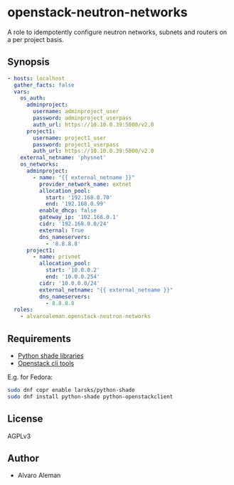 # openstack-neutron-networks

A role to idempotently configure neutron networks, subnets and routers on
a per project basis.

## Synopsis

```yaml
- hosts: localhost
  gather_facts: false
  vars:
    os_auth:
      adminproject:
        username: adminproject_user
        password: adminproject_userpass
        auth_url: https://10.10.0.39:5000/v2.0
      project1:
        username: project1_user
        password: project1_userpass
        auth_url: https://10.10.0.39:5000/v2.0
    external_netname: 'physnet'
    os_networks:
      adminproject:
        - name: "{{ external_netname }}"
          provider_network_name: extnet
          allocation_pool:
            start: '192.168.0.70'
            end: '192.168.0.99'
          enable_dhcp: false
          gateway_ip: '102.168.0.1'
          cidr: '192.168.0.0/24'
          external: True
          dns_nameservers:
            - '8.8.8.8'
      project1:
        - name: privnet
          allocation_pool:
            start: '10.0.0.2'
            end: '10.0.0.254'
          cidr: '10.0.0.0/24'
          external_netname: "{{ external_netname }}"
          dns_nameservers:
            - 8.8.8.8
  roles:
    - alvaroaleman.openstack-neutron-networks
```

## Requirements

* [Python shade libraries](https://github.com/openstack-infra/shade/tree/master/shade)
* [Openstack cli tools](http://docs.openstack.org/cli-reference/common/cli_install_openstack_command_line_clients.html)

E.g. for Fedora:

```bash
sudo dnf copr enable larsks/python-shade
sudo dnf install python-shade python-openstackclient
```

## License

AGPLv3

## Author

* Alvaro Aleman
